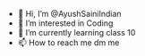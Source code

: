 - 👋 Hi, I’m @AyushSainiIndian
- 👀 I’m interested in Coding
- 🌱 I’m currently learning class 10
- 📫 How to reach me dm me

<!---
AyushSainiIndian/AyushSainiIndian is a ✨ special ✨ repository because its `README.md` (this file) appears on your GitHub profile.
You can click the Preview link to take a look at your changes.
--->

